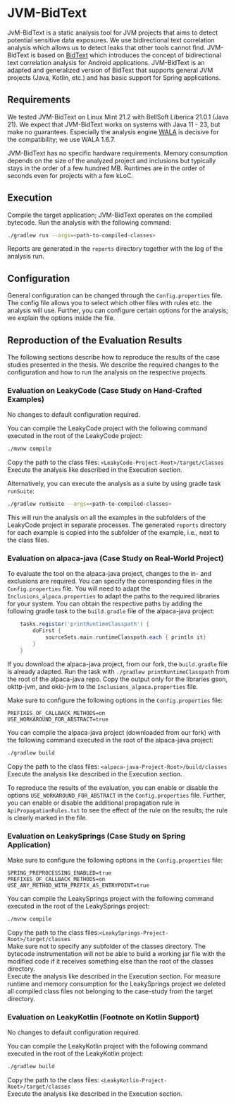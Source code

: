 # JVM-BidText
JvM-BidText is a static analysis tool for JVM projects that aims to detect potential sensitive data exposures.
We use bidirectional text correlation analysis which allows us to detect leaks that other tools cannot find.
JVM-BidText is based on [BidText](https://bitbucket.org/hjjandy/toydroid.bidtext/) which introduces the concept of bidirectional text correlation analysis for Android applications.
JVM-BidText is an adapted and generalized version of BidText that supports general JVM projects (Java, Kotlin, etc.) and has basic support for Spring applications.



## Requirements
We tested JVM-BidText on Linux Mint 21.2 with BellSoft Liberica 21.0.1 (Java 21).
We expect that JVM-BidText works on systems with Java 11 - 23, but make no guarantees.
Especially the analysis engine [WALA](https://github.com/wala/WALA) is decisive for the compatibility; we use WALA 1.6.7.

JVM-BidText has no specific hardware requirements. Memory consumption depends on the size of the analyzed project and inclusions but typically stays in the order of a few hundred MB. Runtimes are in the order of seconds even for projects with a few kLoC.



## Execution
Compile the target application; JVM-BidText operates on the compiled bytecode.
Run the analysis with the following command:
```bash
./gradlew run --args=<path-to-compiled-classes>
```
Reports are generated in the `reports` directory together with the log of the analysis run.




## Configuration
General configuration can be changed through the `Config.properties` file.
The config file allows you to select which other files with rules etc. the analysis will use.
Further, you can configure certain options for the analysis; we explain the options inside the file.


## Reproduction of the Evaluation Results

The following sections describe how to reproduce the results of the case studies presented in the thesis.
We describe the required changes to the configuration and how to run the analysis on the respective projects.


### Evaluation on LeakyCode (Case Study on Hand-Crafted Examples)
No changes to default configuration required.

You can compile the LeakyCode project with the following command executed in the root of the LeakyCode project:
```bash
./mvnw compile
```

Copy the path to the class files: `<LeakyCode-Project-Root>/target/classes`\
Execute the analysis like described in the Execution section.

Alternatively, you can execute the analysis as a suite by using gradle task `runSuite`:
```bash
./gradlew runSuite --args=<path-to-compiled-classes>
```
This will run the analysis on all the examples in the subfolders of the LeakyCode project in separate processes.
The generated `reports` directory for each example is copied into the subfolder of the example, i.e., next to the class files.



### Evaluation on alpaca-java (Case Study on Real-World Project)
To evaluate the tool on the alpaca-java project, changes to the in- and exclusions are required.
You can specify the corresponding files in the `Config.properties` file.
You will need to adapt the `Inclusions_alpaca.properties` to adapt the paths to the required libraries for your system.
You can obtain the respective paths by adding the following gradle task to the `build.gradle` file of the alpaca-java project:
```gradle
    tasks.register('printRuntimeClasspath') {  
        doFirst {  
            sourceSets.main.runtimeClasspath.each { println it}  
        }
    }
```
If you download the alpaca-java project, from our fork, the `build.gradle` file is already adapted.
Run the task with `./gradlew printRuntimeClasspath` from the root of the alpaca-java repo.
Copy the output only for the libraries gson, okttp-jvm, and okio-jvm to the `Inclusions_alpaca.properties` file.

Make sure to configure the following options in the `Config.properties` file:
```properties
PREFIXES_OF_CALLBACK_METHODS=on
USE_WORKAROUND_FOR_ABSTRACT=true
```


You can compile the alpaca-java project (downloaded from our fork) with the following command executed in the root of the alpaca-java project:
```bash
./gradlew build
```

Copy the path to the class files: `<alpaca-java-Project-Root>/build/classes`\
Execute the analysis like described in the Execution section.

To reproduce the results of the evaluation, you can enable or disable the options `USE_WORKAROUND_FOR_ABSTRACT` in the `Config.properties` file.
Further, you can enable or disable the additional propagation rule in `ApiPropagationRules.txt` to see the effect of the rule on the results; the rule is clearly marked in the file.


### Evaluation on LeakySprings (Case Study on Spring Application)
Make sure to configure the following options in the `Config.properties` file:
```properties
SPRING_PREPROCESSING_ENABLED=true
PREFIXES_OF_CALLBACK_METHODS=on
USE_ANY_METHOD_WITH_PREFIX_AS_ENTRYPOINT=true
```

You can compile the LeakySprings project with the following command executed in the root of the LeakySprings project:
```bash
./mvnw compile
```

Copy the path to the class files:`<LeakySprings-Project-Root>/target/classes`\
Make sure not to specify any subfolder of the classes directory. The bytecode instrumentation will not be able to build a working jar file with the modified code if it receives something else than the root of the classes directory.\
Execute the analysis like described in the Execution section.
For measure runtime and memory consumption for the LeakySprings project we deleted all compiled class files not belonging to the case-study from the target directory.


### Evaluation on LeakyKotlin (Footnote on Kotlin Support)
No changes to default configuration required.

You can compile the LeakyKotlin project with the following command executed in the root of the LeakyKotlin project:
```bash
./gradlew build
```

Copy the path to the class files: `<LeakyKotlin-Project-Root>/target/classes`\
Execute the analysis like described in the Execution section.